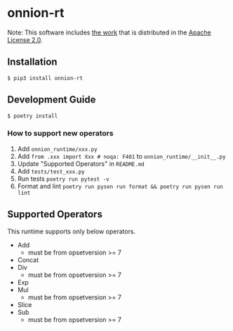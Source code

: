# onnion-rt

Note: This software includes [the work](https://github.com/onnx/onnx) that is distributed in the [Apache License 2.0](https://www.apache.org/licenses/LICENSE-2.0.html).

## Installation

```
$ pip3 install onnion-rt
```

## Development Guide

```
$ poetry install
```

### How to support new operators

1. Add `onnion_runtime/xxx.py`
2. Add `from .xxx import Xxx # noqa: F401` to `onnion_runtime/__init__.py`
3. Update "Supported Operators" in `README.md`
4. Add `tests/test_xxx.py`
5. Run tests `poetry run pytest -v`
6. Format and lint `poetry run pysen run format && poetry run pysen run lint`

## Supported Operators
This runtime supports only below operators.

- Add
  - must be from opsetversion >= 7
- Concat
- Div
  - must be from opsetversion >= 7
- Exp
- Mul
  - must be from opsetversion >= 7
- Slice
- Sub
  - must be from opsetversion >= 7
